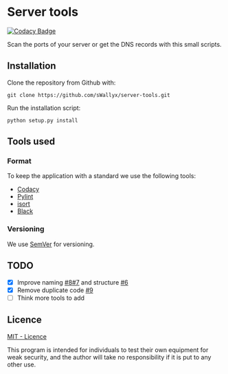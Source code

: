 # Server tools

[![Codacy Badge](https://api.codacy.com/project/badge/Grade/ca70f4341eb04084b8beb5515fdd38c8)](https://app.codacy.com/manual/mikelsmartinez/server-tools?utm_source=github.com&utm_medium=referral&utm_content=sWallyx/server-tools&utm_campaign=Badge_Grade_Dashboard)

Scan the ports of your server or get the DNS records with this small scripts.

## Installation

Clone the repository from Github with:

``` shell
git clone https://github.com/sWallyx/server-tools.git
```
Run the installation script:

``` shell
python setup.py install
```

## Tools used

### Format
To keep the application with a standard we use the following tools:
* [Codacy](https://www.codacy.com)
* [Pylint](https://www.pylint.org)
* [isort](https://timothycrosley.github.io/isort/)
* [Black](https://black.readthedocs.io/en/stable/)

### Versioning

We use [SemVer](http://semver.org/) for versioning.

## TODO
* [x] Improve naming [#8](https://github.com/sWallyx/server-tools/issues/8)[#7](https://github.com/sWallyx/server-tools/issues/7) and structure [#6](https://github.com/sWallyx/server-tools/issues/6)
* [x] Remove duplicate code [#9](https://github.com/sWallyx/server-tools/issues/9)
* [ ] Think more tools to add

## Licence

[MIT - Licence](LICENSE)

This program is intended for individuals to test their own equipment for weak security, and the author will take no responsibility if it is put to any other use.
